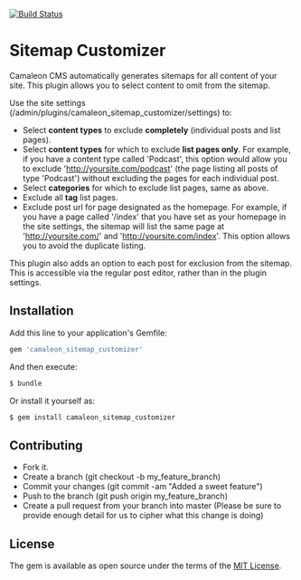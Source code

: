 [![Build Status](https://travis-ci.com/brian-kephart/camaleon_sitemap_customizer.svg?branch=master)](https://travis-ci.com/brian-kephart/camaleon_sitemap_customizer)

# Sitemap Customizer
Camaleon CMS automatically generates sitemaps for all content of your site. This plugin allows you to select content to omit from the sitemap.

Use the site settings (/admin/plugins/camaleon_sitemap_customizer/settings) to:
- Select **content types** to exclude **completely** (individual posts and list pages).
- Select **content types** for which to exclude **list pages only**. For example, if you have a content type called 'Podcast', this option would allow you to exclude 'http://yoursite.com/podcast' (the page listing all posts of type 'Podcast') without excluding the pages for each individual post.
- Select **categories** for which to exclude list pages, same as above.
- Exclude all **tag** list pages.
- Exclude post url for page designated as the homepage. For example, if you have a page called '/index' that you have set as your homepage in the site settings, the sitemap will list the same page at 'http://yoursite.com/' and 'http://yoursite.com/index'. This option allows you to avoid the duplicate listing.

This plugin also adds an option to each post for exclusion from the sitemap. This is accessible via the regular post editor, rather than in the plugin settings.

## Installation
Add this line to your application's Gemfile:

```ruby
gem 'camaleon_sitemap_customizer'
```

And then execute:
```bash
$ bundle
```

Or install it yourself as:
```bash
$ gem install camaleon_sitemap_customizer
```

## Contributing
- Fork it.
- Create a branch (git checkout -b my_feature_branch)
- Commit your changes (git commit -am "Added a sweet feature")
- Push to the branch (git push origin my_feature_branch)
- Create a pull request from your branch into master (Please be sure to provide enough detail for us to cipher what this change is doing)

## License
The gem is available as open source under the terms of the [MIT License](http://opensource.org/licenses/MIT).
